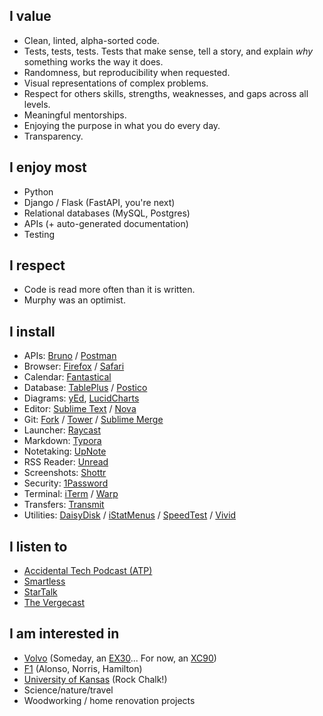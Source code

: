 ## I value
* Clean, linted, alpha-sorted code.
* Tests, tests, tests. Tests that make sense, tell a story, and explain *why* something works the way it does.
* Randomness, but reproducibility when requested.
* Visual representations of complex problems.
* Respect for others skills, strengths, weaknesses, and gaps across all levels.
* Meaningful mentorships.
* Enjoying the purpose in what you do every day.
* Transparency.

## I enjoy most
* Python
* Django / Flask (FastAPI, you're next)
* Relational databases (MySQL, Postgres)
* APIs (+ auto-generated documentation)
* Testing
<!-- 
## I have used
Spitting out this extra (non-exhaustive) list of technologies I've used, touched, ran, or generally been exposed to.

* (previously) Ruby (Rails), PHP

* Amazon Web Services (Liftopia, OneOme, SmartThings, Wagestream)
* Ansible (OneOme, SmartThings)
* Celery (OneOme, Skykit, Repositax, Wagestream)
* DataDog (SmartThings)
* Docker / Docker Compose (OneOme, SmartThings, Repositax)
* Elasticsearch (Liftopia, Skykit, Repositax)
* Google Cloud Platform (Skykit)
* Grafana (Wagestream)
* Jinja (OneOme, Wagestream)
* Kafka, Kinesis (SmartThings)
* Kubernetes (Skykit)
* Mirth / NextConnect (OneOme)
* New Relic (Liftopia, OneOme, Wagestream)
* Sidekiq / Sidetiq (Liftopia)
* SumoLogic (Liftopia, OneOme, SmartThings)
* Terraform (SmartThings, Skykit)
* uWSGI (OneOme)
-->
## I respect
* Code is read more often than it is written.
* Murphy was an optimist.

## I install
* APIs: [Bruno](https://www.usebruno.com/) / [Postman](https://www.postman.com/)
* Browser: [Firefox](https://www.mozilla.org/en-US/firefox/new/?redirect_source=getfirefox-com) / [Safari](https://support.apple.com/guide/safari/welcome/mac)
* Calendar: [Fantastical](https://flexibits.com/fantastical)
* Database: [TablePlus](https://tableplus.com/) / [Postico](https://eggerapps.at/postico2/)
* Diagrams: [yEd](https://www.yworks.com/products/yed), [LucidCharts](https://www.lucidchart.com/pages)
* Editor: [Sublime Text](https://www.sublimetext.com/) / [Nova](https://nova.app/)
* Git: [Fork](https://git-fork.com/) / [Tower](https://www.git-tower.com/mac) / [Sublime Merge](https://www.sublimemerge.com/)
* Launcher: [Raycast](https://www.raycast.com)
* Markdown: [Typora](https://typora.io/)
* Notetaking: [UpNote](https://getupnote.com/)
* RSS Reader: [Unread](https://www.goldenhillsoftware.com/unread/)
* Screenshots: [Shottr](https://shottr.cc/)
* Security: [1Password](https://1password.com/)
* Terminal: [iTerm](https://iterm2.com/) / [Warp](https://www.warp.dev/)
* Transfers: [Transmit](https://panic.com/transmit/)
* Utilities: [DaisyDisk](https://daisydiskapp.com/) / [iStatMenus](https://bjango.com/mac/istatmenus/) / [SpeedTest](https://www.speedtest.net/apps) / [Vivid](https://www.getvivid.app/)

## I listen to
* [Accidental Tech Podcast (ATP)](https://atp.fm/)
* [Smartless](https://www.smartless.com/)
* [StarTalk](https://startalkmedia.com/)
* [The Vergecast](https://www.theverge.com/the-vergecast)

## I am interested in
* [Volvo](https://www.volvocars.com/us/) (Someday, an [EX30](https://www.volvocars.com/us/cars/ex30-electric)... For now, an [XC90](https://www.volvocars.com/us/cars/xc90/))
* [F1](https://www.formula1.com) (Alonso, Norris, Hamilton)
* [University of Kansas](https://ku.edu) (Rock Chalk!)
* Science/nature/travel
* Woodworking / home renovation projects
